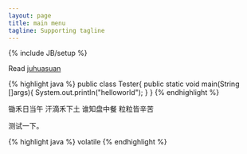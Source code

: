 ```yaml
---
layout: page
title: main menu
tagline: Supporting tagline
---
```

{% include JB/setup %}

Read [juhuasuan](http://ju.taobao.com)

{% highlight java %}
public class Tester{
	public static void main(String []args){
		System.out.println("helloworld");
	}
}
{% endhighlight %}


锄禾日当午
汗滴禾下土
谁知盘中餐
粒粒皆辛苦

测试一下。


{% highlight java %}
volatile
{% endhighlight %}


